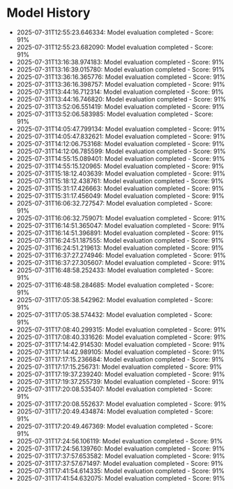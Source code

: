 # Model History

- 2025-07-31T12:55:23.646334: Model evaluation completed - Score: 91%
- 2025-07-31T12:55:23.682090: Model evaluation completed - Score: 91%
- 2025-07-31T13:16:38.974183: Model evaluation completed - Score: 91%
- 2025-07-31T13:16:39.015780: Model evaluation completed - Score: 91%
- 2025-07-31T13:36:16.365776: Model evaluation completed - Score: 91%
- 2025-07-31T13:36:16.398757: Model evaluation completed - Score: 91%
- 2025-07-31T13:44:16.712314: Model evaluation completed - Score: 91%
- 2025-07-31T13:44:16.746820: Model evaluation completed - Score: 91%
- 2025-07-31T13:52:06.551419: Model evaluation completed - Score: 91%
- 2025-07-31T13:52:06.583985: Model evaluation completed - Score: 91%
- 2025-07-31T14:05:47.799134: Model evaluation completed - Score: 91%
- 2025-07-31T14:05:47.832621: Model evaluation completed - Score: 91%
- 2025-07-31T14:12:06.753168: Model evaluation completed - Score: 91%
- 2025-07-31T14:12:06.785599: Model evaluation completed - Score: 91%
- 2025-07-31T14:55:15.089401: Model evaluation completed - Score: 91%
- 2025-07-31T14:55:15.120965: Model evaluation completed - Score: 91%
- 2025-07-31T15:18:12.403639: Model evaluation completed - Score: 91%
- 2025-07-31T15:18:12.438761: Model evaluation completed - Score: 91%
- 2025-07-31T15:31:17.426663: Model evaluation completed - Score: 91%
- 2025-07-31T15:31:17.456049: Model evaluation completed - Score: 91%
- 2025-07-31T16:06:32.727547: Model evaluation completed - Score: 91%
- 2025-07-31T16:06:32.759071: Model evaluation completed - Score: 91%
- 2025-07-31T16:14:51.365047: Model evaluation completed - Score: 91%
- 2025-07-31T16:14:51.396891: Model evaluation completed - Score: 91%
- 2025-07-31T16:24:51.187555: Model evaluation completed - Score: 91%
- 2025-07-31T16:24:51.219613: Model evaluation completed - Score: 91%
- 2025-07-31T16:37:27.274946: Model evaluation completed - Score: 91%
- 2025-07-31T16:37:27.305607: Model evaluation completed - Score: 91%
- 2025-07-31T16:48:58.252433: Model evaluation completed - Score: 91%
- 2025-07-31T16:48:58.284685: Model evaluation completed - Score: 91%
- 2025-07-31T17:05:38.542962: Model evaluation completed - Score: 91%
- 2025-07-31T17:05:38.574432: Model evaluation completed - Score: 91%
- 2025-07-31T17:08:40.299315: Model evaluation completed - Score: 91%
- 2025-07-31T17:08:40.331626: Model evaluation completed - Score: 91%
- 2025-07-31T17:14:42.914530: Model evaluation completed - Score: 91%
- 2025-07-31T17:14:42.989105: Model evaluation completed - Score: 91%
- 2025-07-31T17:17:15.236684: Model evaluation completed - Score: 91%
- 2025-07-31T17:17:15.256731: Model evaluation completed - Score: 91%
- 2025-07-31T17:19:37.239240: Model evaluation completed - Score: 91%
- 2025-07-31T17:19:37.255739: Model evaluation completed - Score: 91%
- 2025-07-31T17:20:08.535407: Model evaluation completed - Score: 91%
- 2025-07-31T17:20:08.552637: Model evaluation completed - Score: 91%
- 2025-07-31T17:20:49.434874: Model evaluation completed - Score: 91%
- 2025-07-31T17:20:49.467369: Model evaluation completed - Score: 91%
- 2025-07-31T17:24:56.106119: Model evaluation completed - Score: 91%
- 2025-07-31T17:24:56.139760: Model evaluation completed - Score: 91%
- 2025-07-31T17:37:57.653582: Model evaluation completed - Score: 91%
- 2025-07-31T17:37:57.671497: Model evaluation completed - Score: 91%
- 2025-07-31T17:41:54.614335: Model evaluation completed - Score: 91%
- 2025-07-31T17:41:54.632075: Model evaluation completed - Score: 91%
